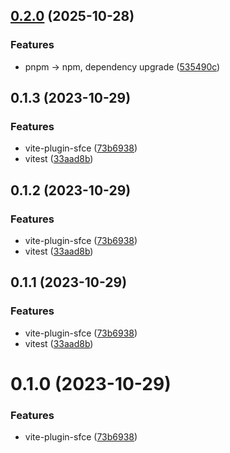 ## [0.2.0](https://github.com/sotnikovse/vitempl/compare/vite-plugin-sfce@0.1.3...vite-plugin-sfce@0.2.0) (2025-10-28)
### Features

* pnpm -> npm, dependency upgrade ([535490c](https://github.com/sotnikovse/vitempl/commit/535490c91e12dd810df9bc444f34ffb6683edf2b))

## 0.1.3 (2023-10-29)


### Features

* vite-plugin-sfce ([73b6938](https://github.com/sotnikovse/vitempl/commit/73b693851de373eae16a03aacb512828fcc4caf1))
* vitest ([33aad8b](https://github.com/sotnikovse/vitempl/commit/33aad8b415633dffd2c43bb2d8acc22a900d7ee5))



## 0.1.2 (2023-10-29)


### Features

* vite-plugin-sfce ([73b6938](https://github.com/sotnikovse/vitempl/commit/73b693851de373eae16a03aacb512828fcc4caf1))
* vitest ([33aad8b](https://github.com/sotnikovse/vitempl/commit/33aad8b415633dffd2c43bb2d8acc22a900d7ee5))



## 0.1.1 (2023-10-29)


### Features

* vite-plugin-sfce ([73b6938](https://github.com/sotnikovse/vitempl/commit/73b693851de373eae16a03aacb512828fcc4caf1))
* vitest ([33aad8b](https://github.com/sotnikovse/vitempl/commit/33aad8b415633dffd2c43bb2d8acc22a900d7ee5))



# 0.1.0 (2023-10-29)


### Features

* vite-plugin-sfce ([73b6938](https://github.com/sotnikovse/vitempl/commit/73b693851de373eae16a03aacb512828fcc4caf1))



